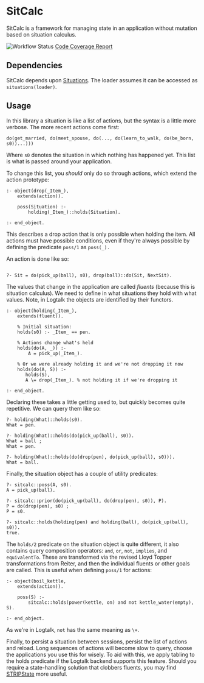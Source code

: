 # SitCalc


SitCalc is a framework for managing state in an application without
mutation based on situation calculus.

![Workflow Status](https://github.com/PaulBrownMagic/SitCalc/workflows/Workflow/badge.svg)
[Code Coverage Report](https://paulbrownmagic.github.io/SitCalc/coverage_report.html)

## Dependencies

SitCalc depends upon
[Situations](https://github.com/PaulBrownMagic/Situations). The loader
assumes it can be accessed as `situations(loader)`.

## Usage

In this library a situation is like a list of actions, but the syntax is
a little more verbose. The more recent actions come first:

```logtalk
do(get_married, do(meet_spouse, do(..., do(learn_to_walk, do(be_born, s0))...)))
```

Where `s0` denotes the situation in which nothing has happened
yet. This list is what is passed around your application.

To change this list, you *should* only do so through actions, which
extend the action prototype:

```logtalk
:- object(drop(_Item_),
    extends(action)).

    poss(Situation) :-
        holding(_Item_)::holds(Situation).

:- end_object.
```

This describes a drop action that is only possible when holding the
item. All actions must have possible conditions, even if they're
always possible by defining the predicate `poss/1` as `poss(_).`

An action is done like so:

```logtalk

?- Sit = do(pick_up(ball), s0), drop(ball)::do(Sit, NextSit).
```

The values that change in the application are called *fluents* (because
this is situation calculus). We need to define in what situations they
hold with what values. Note, in Logtalk the objects are identified by
their functors.

```logtalk
:- object(holding(_Item_),
    extends(fluent)).

	% Initial situation:
	holds(s0) :- _Item_ == pen.

	% Actions change what's held
	holds(do(A, _)) :-
	    A = pick_up(_Item_).

	% Or we were already holding it and we're not dropping it now
	holds(do(A, S)) :-
	   holds(S),
	   A \= drop(_Item_). % not holding it if we're dropping it

:- end_object.
```

Declaring these takes a little getting used to, but quickly becomes
quite repetitive. We can query them like so:

```logtalk
?- holding(What)::holds(s0).
What = pen.

?- holding(What)::holds(do(pick_up(ball), s0)).
What = ball ;
What = pen.

?- holding(What)::holds(do(drop(pen), do(pick_up(ball), s0))).
What = ball.
```

Finally, the situation object has a couple of utility predicates:

```logtalk
?- sitcalc::poss(A, s0).
A = pick_up(ball).

?- sitcalc::prior(do(pick_up(ball), do(drop(pen), s0)), P).
P = do(drop(pen), s0) ;
P = s0.

?- sitcalc::holds(holding(pen) and holding(ball), do(pick_up(ball), s0)).
true.
```

The `holds/2` predicate on the situation object is quite different, it
also contains query composition operators: `and`, `or`, `not`,
`implies`, and `equivalentTo`. These are transformed via the revised
Lloyd Topper transformations from Reiter, and then the individual
fluents or other goals are called. This is useful when defining `poss/1`
for actions:

```logtalk
:- object(boil_kettle,
    extends(action)).

	poss(S) :-
	    sitcalc::holds(power(kettle, on) and not kettle_water(empty), S).

:- end_object.
```

As we're in Logtalk, `not` has the same meaning as `\+`.

Finally, to persist a situation between sessions, persist the list of
actions and reload. Long sequences of actions will become slow to query,
choose the applications you use this for wisely. To aid with this, we
apply tabling to the holds predicate if the Logtalk backend supports
this feature. Should you require a state-handling solution that clobbers
fluents, you may find
[STRIPState](https://github.com/PaulBrownMagic/STRIPState) more useful.
